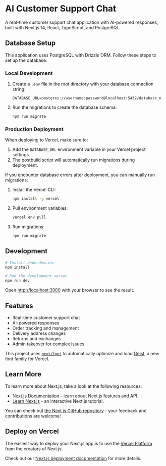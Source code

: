 # AI Customer Support Chat

A real-time customer support chat application with AI-powered responses, built with Next.js 14, React, TypeScript, and PostgreSQL.

## Database Setup

This application uses PostgreSQL with Drizzle ORM. Follow these steps to set up the database:

### Local Development

1. Create a `.env` file in the root directory with your database connection string:

   ```
   DATABASE_URL=postgres://username:password@localhost:5432/database_name
   ```

2. Run the migrations to create the database schema:
   ```bash
   npm run migrate
   ```

### Production Deployment

When deploying to Vercel, make sure to:

1. Add the `DATABASE_URL` environment variable in your Vercel project settings.
2. The postbuild script will automatically run migrations during deployment.

If you encounter database errors after deployment, you can manually run migrations:

1. Install the Vercel CLI:

   ```bash
   npm install -g vercel
   ```

2. Pull environment variables:

   ```bash
   vercel env pull
   ```

3. Run migrations:
   ```bash
   npm run migrate
   ```

## Development

```bash
# Install dependencies
npm install

# Run the development server
npm run dev
```

Open [http://localhost:3000](http://localhost:3000) with your browser to see the result.

## Features

- Real-time customer support chat
- AI-powered responses
- Order tracking and management
- Delivery address changes
- Returns and exchanges
- Admin takeover for complex issues

This project uses [`next/font`](https://nextjs.org/docs/app/building-your-application/optimizing/fonts) to automatically optimize and load [Geist](https://vercel.com/font), a new font family for Vercel.

## Learn More

To learn more about Next.js, take a look at the following resources:

- [Next.js Documentation](https://nextjs.org/docs) - learn about Next.js features and API.
- [Learn Next.js](https://nextjs.org/learn) - an interactive Next.js tutorial.

You can check out [the Next.js GitHub repository](https://github.com/vercel/next.js) - your feedback and contributions are welcome!

## Deploy on Vercel

The easiest way to deploy your Next.js app is to use the [Vercel Platform](https://vercel.com/new?utm_medium=default-template&filter=next.js&utm_source=create-next-app&utm_campaign=create-next-app-readme) from the creators of Next.js.

Check out our [Next.js deployment documentation](https://nextjs.org/docs/app/building-your-application/deploying) for more details.
